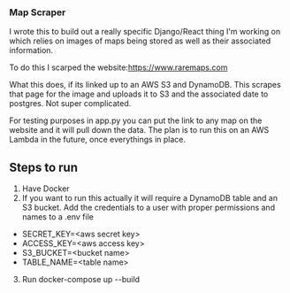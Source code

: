 ### Map Scraper

I wrote this to build out a really specific Django/React thing I'm working on which relies on
images of maps being stored as well as their associated information.

To do this I scarped the website:https://www.raremaps.com

What this does, if its linked up to an AWS S3 and DynamoDB. This scrapes that page for the image and uploads it to S3 and the associated date to postgres. Not super complicated.

For testing purposes in app.py you can put the link to any map on the website and it will pull down the data. The plan is to run this on an AWS Lambda in the future, once everythings in place.

## Steps to run

1. Have Docker
2. If you want to run this actually it will require a DynamoDB table and an S3 bucket. Add the credentials to a user with proper permissions and names to a .env file

- SECRET_KEY=\<aws secret key>
- ACCESS_KEY=\<aws access key>
- S3_BUCKET=\<bucket name>
- TABLE_NAME=\<table name>

3. Run docker-compose up --build
